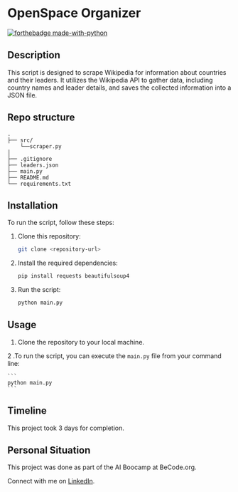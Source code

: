 # OpenSpace Organizer
[![forthebadge made-with-python](https://ForTheBadge.com/images/badges/made-with-python.svg)](https://www.python.org/)

## Description

This script is designed to scrape Wikipedia for information about countries and their leaders. It utilizes the Wikipedia API to gather data, including country names and leader details, and saves the collected information into a JSON file.

## Repo structure

```
.
├── src/
    └──scraper.py
│    
├── .gitignore
├── leaders.json
├── main.py
├── README.md
└── requirements.txt
```

## Installation

To run the script, follow these steps:

1. Clone this repository:

    ```bash
    git clone <repository-url>
    ```

2. Install the required dependencies:

    ```bash
    pip install requests beautifulsoup4
    ```

3. Run the script:

    ```bash
    python main.py
    ```


## Usage

1. Clone the repository to your local machine.

2 .To run the script, you can execute the `main.py` file from your command line:

    ```
    python main.py
    ```

## Timeline

This project took 3 days for completion.

## Personal Situation
This project was done as part of the AI Boocamp at BeCode.org. 

Connect with me on [LinkedIn](https://www.linkedin.com/in/ariana-bik-62213a107/).